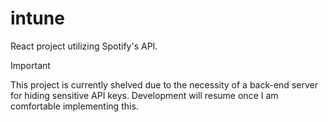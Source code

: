 # intune

React project utilizing Spotify's API.

> [!IMPORTANT]  
> This project is currently shelved due to the necessity of a back-end server for hiding sensitive API keys. Development will resume once I am comfortable implementing this.
